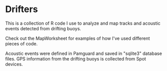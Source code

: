 # Drifters
This is a collection of R code I use to analyze and map tracks and acoustic events detected from drifting buoys. 

Check out the MapWorksheet for examples of how I've used different pieces of code. 

Acoustic events were defined in Pamguard and saved in "sqlite3" database files. 
GPS information from the drifting buoys is collected from Spot devices.
